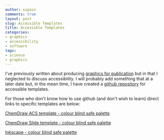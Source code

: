```yaml
---
author: sspain
comments: true
layout: post
slug: Accessible Templates
title: Accessible Templates
categories:
- graphics
- accessibility
- software
tags:
- science
- graphics
---
```


I've previously written about producing [graphics for publication](/2013/01/29/graphics-for-scientists-intro.html) but in that I neglected to discuss accessibility. I will probably add something that at a later date but, in the mean time, I have created a [github repository](https://github.com/sebspain/accessible_templates) for accessible templates.

For those who don't know how to use github (and don't wish to learn) direct links to specific templates are below:

[ChemDraw ACS template - colour blind safe palette](https://github.com/sebspain/accessible_templates/raw/master/ChemDraw/colour_blind_ACS.cds)

[ChemDraw Slide template - colour blind safe palette](https://github.com/sebspain/accessible_templates/raw/master/ChemDraw/colour_blind_slide.cds)

[Inkscape - colour blind safe palette](https://raw.githubusercontent.com/sebspain/accessible_templates/master/Inkscape/colour_blind_pallete.gpl)
